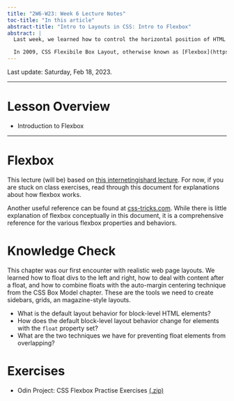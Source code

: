 ```yaml
---
title: "2W6-W23: Week 6 Lecture Notes"
toc-title: "In this article"
abstract-title: "Intro to Layouts in CSS: Intro to Flexbox"
abstract: |
  Last week, we learned how to control the horizontal position of HTML block elements using Floats. For a long time, Floats (and tables) were the gold-standard techniques for creating web layouts.

  In 2009, CSS Flexibile Box Layout, otherwise known as [Flexbox](https://en.wikipedia.org/wiki/CSS_Flexible_Box_Layout) was introduced as a part of [CSS 3](https://en.wikipedia.org/wiki/CSS#CSS_3). As mobile devices became increasingly the most common interface for browsing web pages, Flexbox provided a framework superior to Float/Tables in responding to the viewport size of the user and arranging elements with precise developer control.
---
```


Last update: Saturday, Feb 18, 2023.

---

# Lesson Overview

- Introduction to Flexbox

---

# Flexbox

This lecture (will be) based on [this internetingishard lecture](https://www.internetingishard.com/html-and-css/flexbox/). For now, if you are stuck on class exercises, read through this document for explanations about how flexbox works.

Another useful reference can be found at [css-tricks.com](https://css-tricks.com/snippets/css/a-guide-to-flexbox/). While there is little explanation of flexbox conceptually in this document, it is a comprehensive reference for the various flexbox properties and behaviors.

# Knowledge Check

This chapter was our first encounter with realistic web page layouts. We learned how to float divs to the left and right, how to deal with content after a float, and how to combine floats with the auto-margin centering technique from the CSS Box Model chapter. These are the tools we need to create sidebars, grids, an magazine-style layouts.

- What is the default layout behavior for block-level HTML elements?
- How does the default block-level layout behavior change for elements with the `float` property set?
- What are the two techniques we have for preventing float elements from overlapping?

# Exercises

- Odin Project: CSS Flexbox Practise Exercises [(.zip)][tutCSSFlexbox]

[tutCSSFlexbox]: ../tutorials/css-exercises-flexbox.zip "Odin Project: CSS Flexbox Exercises. There are 7 exercises total in this set. You should be able to complete them all with what you have learned during Week 5 and 6."

